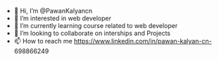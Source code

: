 - 👋 Hi, I’m @PawanKalyancn
- 👀 I’m interested in web developer 
- 🌱 I’m currently learning course related to  web developer 
- 💞️ I’m looking to collaborate on interships and Projects
- 📫 How to reach me https://www.linkedin.com/in/pawan-kalyan-cn- 698866249

<!---
PawanKalyancn/PawanKalyancn is a ✨ special ✨ repository because its `README.md` (this file) appears on your GitHub profile.
You can click the Preview link to take a look at your changes.
--->
